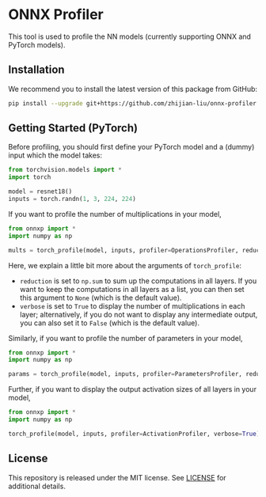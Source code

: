 # ONNX Profiler

This tool is used to profile the NN models (currently supporting ONNX and PyTorch models).

## Installation

We recommend you to install the latest version of this package from GitHub:

```bash
pip install --upgrade git+https://github.com/zhijian-liu/onnx-profiler.git
```

## Getting Started (PyTorch)

Before profiling, you should first define your PyTorch model and a (dummy) input which the model takes:

```python
from torchvision.models import *
import torch

model = resnet18()
inputs = torch.randn(1, 3, 224, 224)
```

If you want to profile the number of multiplications in your model,

```python
from onnxp import *
import numpy as np

mults = torch_profile(model, inputs, profiler=OperationsProfiler, reduction=np.sum, verbose=True)
```

Here, we explain a little bit more about the arguments of `torch_profile`:

* `reduction` is set to `np.sum` to sum up the computations in all layers. If you want to keep the computations in all layers as a list, you can then set this argument to `None` (which is the default value).
* `verbose` is set to `True` to display the number of multiplications in each layer; alternatively, if you do not want to display any intermediate output, you can also set it to `False` (which is the default value).

Similarly, if you want to profile the number of parameters in your model,

```python
from onnxp import *
import numpy as np

params = torch_profile(model, inputs, profiler=ParametersProfiler, reduction=np.sum, verbose=True)
```

Further, if you want to display the output activation sizes of all layers in your model,

```python
from onnxp import *
import numpy as np

torch_profile(model, inputs, profiler=ActivationProfiler, verbose=True)
```

## License

This repository is released under the MIT license. See [LICENSE](LICENSE) for additional details.
